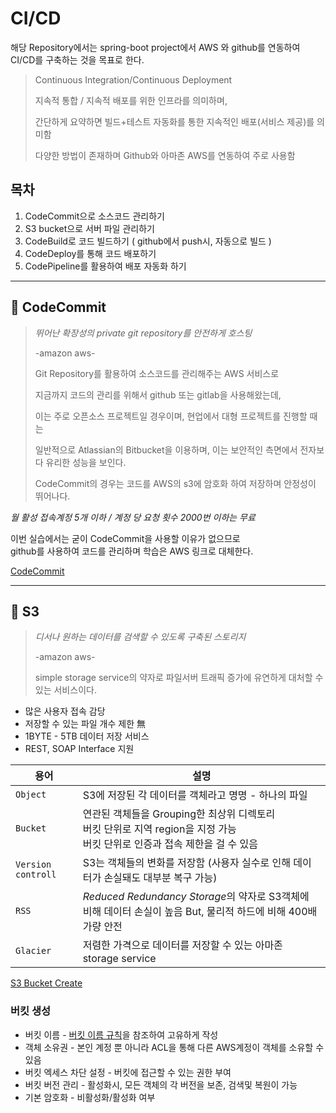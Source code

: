 # CI/CD 

해당 Repository에서는 spring-boot project에서 AWS 와 github를 연동하여 CI/CD를 구축하는 것을 목표로 한다.

> Continuous Integration/Continuous Deployment
> 
> 지속적 통합 / 지속적 배포를 위한 인프라를 의미하며,
> 
> 간단하게 요약하면 빌드+테스트 자동화를 통한 지속적인 배포(서비스 제공)를 의미함
> 
> 다양한 방법이 존재하며 Github와 아마존 AWS를 연동하여 주로 사용함

## 목차
1. CodeCommit으로 소스코드 관리하기
2. S3 bucket으로 서버 파일 관리하기
3. CodeBuild로 코드 빌드하기 ( github에서 push시, 자동으로 빌드 )
4. CodeDeploy를 통해 코드 배포하기
5. CodePipeline를 활용하여 배포 자동화 하기


---
## 📃 CodeCommit

> *뛰어난 확장성의 private git repository를 안전하게 호스팅*
> 
> -amazon aws-
> 
> Git Repository를 활용하여 소스코드를 관리해주는 AWS 서비스로
> 
> 지금까지 코드의 관리를 위해서 github 또는 gitlab을 사용해왔는데,
> 
> 이는 주로 오픈소스 프로젝트일 경우이며, 현업에서 대형 프로젝트를 진행할 때는 
> 
> 일반적으로 Atlassian의 Bitbucket을 이용하며, 이는 보안적인 측면에서 전자보다 유리한 성능을 보인다.
> 
> CodeCommit의 경우는 코드를 AWS의 s3에 암호화 하여 저장하며 안정성이 뛰어나다.

*월 활성 접속계정 5개 이하 / 계정 당 요청 횟수 2000번 이하는 무료*

이번 실습에서는 굳이 CodeCommit을 사용할 이유가 없으므로<br/>
 github를 사용하여 코드를 관리하며 학습은 AWS 링크로 대체한다.
 
 [CodeCommit](https://aws.amazon.com/ko/codecommit/)
 
---
## 📃 S3

> *디서나 원하는 데이터를 검색할 수 있도록 구축된 스토리지*
> 
> -amazon aws-
> 
> simple storage service의 약자로 파일서버 트래픽 증가에 유연하게 대처할 수 있는 서비스이다.

- 많은 사용자 접속 감당
- 저장할 수 있는 파일 개수 제한 無
- 1BYTE - 5TB 데이터 저장 서비스
- REST, SOAP Interface 지원


| 용어 | 설명 |
| --- | --- |
| `Object` | S3에 저장된 각 데이터를 객체라고 명명 - 하나의 파일 |
| `Bucket` | 연관된 객체들을 Grouping한 최상위 디렉토리 <br/>버킷 단위로 지역 region을 지정 가능 <br/>버킷 단위로 인증과 접속 제한을 걸 수 있음 |
| `Version controll` | S3는 객체들의 변화를 저장함 (사용자 실수로 인해 데이터가 손실돼도 대부분 복구 가능) |
| `RSS` | *Reduced Redundancy Storage*의 약자로 S3객체에 비해 데이터 손실이 높음 But, 물리적 하드에 비해 400배 가량 안전 |
| `Glacier` | 저렴한 가격으로 데이터를 저장할 수 있는 아마존 storage service |

[S3 Bucket Create](https://s3.console.aws.amazon.com/s3/buckets)

### 버킷 생성

- 버킷 이름 - [버킷 이름 규칙](https://docs.aws.amazon.com/AmazonS3/latest/userguide/bucketnamingrules.html)을 참조하여 고유하게 작성
- 객체 소유권 - 본인 계정 뿐 아니라 ACL을 통해 다른 AWS계정이 객체를 소유할 수 있음
- 버킷 엑세스 차단 설정 - 버킷에 접근할 수 있는 권한 부여
- 버킷 버전 관리 - 활성화시, 모든 객체의 각 버전을 보존, 검색및 복원이 가능
- 기본 암호화 - 비활성화/활성화 여부

